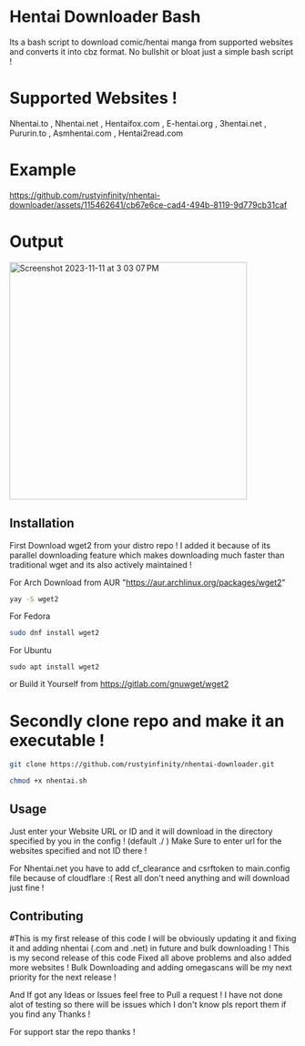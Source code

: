 # Hentai Downloader Bash
Its a bash script to download comic/hentai manga from supported websites and converts it into cbz format.
No bullshit or bloat just a simple bash script !

# Supported Websites !
Nhentai.to , Nhentai.net , Hentaifox.com ,  E-hentai.org , 3hentai.net , Pururin.to ,  Asmhentai.com , Hentai2read.com

# Example



https://github.com/rustyinfinity/nhentai-downloader/assets/115462641/cb67e6ce-cad4-494b-8119-9d779cb31caf





# Output

<img width="417" alt="Screenshot 2023-11-11 at 3 03 07 PM" src="https://github.com/rustyinfinity/nhentai-downloader/assets/115462641/9529e29c-e721-4bfb-81d7-ca365eabda00">


## Installation
First Download wget2 from your distro repo ! I added it because of its parallel downloading feature which makes downloading much faster than traditional wget and its also actively maintained ! 

For Arch
Download from AUR "https://aur.archlinux.org/packages/wget2"
```bash
yay -S wget2
```
For Fedora
```bash
sudo dnf install wget2
```
For Ubuntu
```
sudo apt install wget2
```

or Build it Yourself from https://gitlab.com/gnuwget/wget2


# Secondly clone repo and make it an executable !

```bash
git clone https://github.com/rustyinfinity/nhentai-downloader.git
```
```bash
chmod +x nhentai.sh
```

## Usage

Just enter your Website URL or  ID and it will download in the  directory specified by you in the config ! (default ./ ) 
Make Sure to enter url for the websites specified and not ID there !

For Nhentai.net you have to add cf_clearance and csrftoken to main.config file because of cloudflare :(
Rest all don't need anything and will download just fine !


## Contributing

#This is my first release of this code I will be obviously updating it and fixing it and adding nhentai (.com and .net) in future and bulk downloading !
This is my second release of this code Fixed all above problems and also added more websites !
Bulk Downloading  and adding omegascans will be my next priority for the next release !

And If got any Ideas or Issues feel free to Pull a request !
I have not done alot of testing so there will be issues which I don't know pls report them if you find any  Thanks !

For support star the repo thanks !
